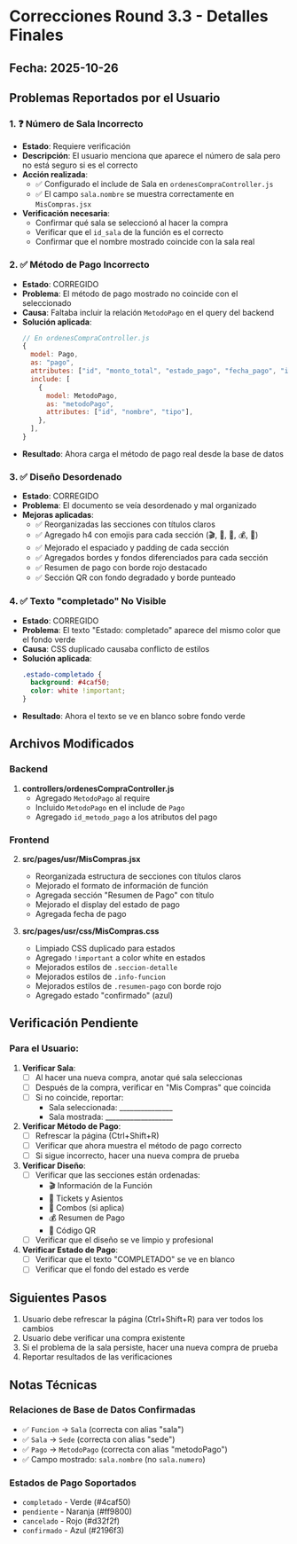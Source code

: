 # Correcciones Round 3.3 - Detalles Finales

## Fecha: 2025-10-26

## Problemas Reportados por el Usuario

### 1. ❓ Número de Sala Incorrecto
- **Estado**: Requiere verificación
- **Descripción**: El usuario menciona que aparece el número de sala pero no está seguro si es el correcto
- **Acción realizada**: 
  - ✅ Configurado el include de Sala en `ordenesCompraController.js`
  - ✅ El campo `sala.nombre` se muestra correctamente en `MisCompras.jsx`
- **Verificación necesaria**:
  - Confirmar qué sala se seleccionó al hacer la compra
  - Verificar que el `id_sala` de la función es el correcto
  - Confirmar que el nombre mostrado coincide con la sala real

### 2. ✅ Método de Pago Incorrecto
- **Estado**: CORREGIDO
- **Problema**: El método de pago mostrado no coincide con el seleccionado
- **Causa**: Faltaba incluir la relación `MetodoPago` en el query del backend
- **Solución aplicada**:
  ```javascript
  // En ordenesCompraController.js
  {
    model: Pago,
    as: "pago",
    attributes: ["id", "monto_total", "estado_pago", "fecha_pago", "id_metodo_pago"],
    include: [
      {
        model: MetodoPago,
        as: "metodoPago",
        attributes: ["id", "nombre", "tipo"],
      },
    ],
  }
  ```
- **Resultado**: Ahora carga el método de pago real desde la base de datos

### 3. ✅ Diseño Desordenado
- **Estado**: CORREGIDO
- **Problema**: El documento se veía desordenado y mal organizado
- **Mejoras aplicadas**:
  - ✅ Reorganizadas las secciones con títulos claros
  - ✅ Agregado h4 con emojis para cada sección (🎬, 🎫, 🍿, 💰, 📱)
  - ✅ Mejorado el espaciado y padding de cada sección
  - ✅ Agregados bordes y fondos diferenciados para cada sección
  - ✅ Resumen de pago con borde rojo destacado
  - ✅ Sección QR con fondo degradado y borde punteado

### 4. ✅ Texto "completado" No Visible
- **Estado**: CORREGIDO
- **Problema**: El texto "Estado: completado" aparece del mismo color que el fondo verde
- **Causa**: CSS duplicado causaba conflicto de estilos
- **Solución aplicada**:
  ```css
  .estado-completado {
    background: #4caf50;
    color: white !important;
  }
  ```
- **Resultado**: Ahora el texto se ve en blanco sobre fondo verde

## Archivos Modificados

### Backend
1. **controllers/ordenesCompraController.js**
   - Agregado `MetodoPago` al require
   - Incluido `MetodoPago` en el include de `Pago`
   - Agregado `id_metodo_pago` a los atributos del pago

### Frontend
2. **src/pages/usr/MisCompras.jsx**
   - Reorganizada estructura de secciones con títulos claros
   - Mejorado el formato de información de función
   - Agregada sección "Resumen de Pago" con título
   - Mejorado el display del estado de pago
   - Agregada fecha de pago

3. **src/pages/usr/css/MisCompras.css**
   - Limpiado CSS duplicado para estados
   - Agregado `!important` a color white en estados
   - Mejorados estilos de `.seccion-detalle`
   - Mejorados estilos de `.info-funcion`
   - Mejorados estilos de `.resumen-pago` con borde rojo
   - Agregado estado "confirmado" (azul)

## Verificación Pendiente

### Para el Usuario:
1. **Verificar Sala**:
   - [ ] Al hacer una nueva compra, anotar qué sala seleccionas
   - [ ] Después de la compra, verificar en "Mis Compras" que coincida
   - [ ] Si no coincide, reportar:
     - Sala seleccionada: _______________
     - Sala mostrada: ___________________

2. **Verificar Método de Pago**:
   - [ ] Refrescar la página (Ctrl+Shift+R)
   - [ ] Verificar que ahora muestra el método de pago correcto
   - [ ] Si sigue incorrecto, hacer una nueva compra de prueba

3. **Verificar Diseño**:
   - [ ] Verificar que las secciones están ordenadas:
     - 🎬 Información de la Función
     - 🎫 Tickets y Asientos
     - 🍿 Combos (si aplica)
     - 💰 Resumen de Pago
     - 📱 Código QR
   - [ ] Verificar que el diseño se ve limpio y profesional

4. **Verificar Estado de Pago**:
   - [ ] Verificar que el texto "COMPLETADO" se ve en blanco
   - [ ] Verificar que el fondo del estado es verde

## Siguientes Pasos

1. Usuario debe refrescar la página (Ctrl+Shift+R) para ver todos los cambios
2. Usuario debe verificar una compra existente
3. Si el problema de la sala persiste, hacer una nueva compra de prueba
4. Reportar resultados de las verificaciones

## Notas Técnicas

### Relaciones de Base de Datos Confirmadas
- ✅ `Funcion` -> `Sala` (correcta con alias "sala")
- ✅ `Sala` -> `Sede` (correcta con alias "sede")
- ✅ `Pago` -> `MetodoPago` (correcta con alias "metodoPago")
- ✅ Campo mostrado: `sala.nombre` (no `sala.numero`)

### Estados de Pago Soportados
- `completado` - Verde (#4caf50)
- `pendiente` - Naranja (#ff9800)
- `cancelado` - Rojo (#d32f2f)
- `confirmado` - Azul (#2196f3)
